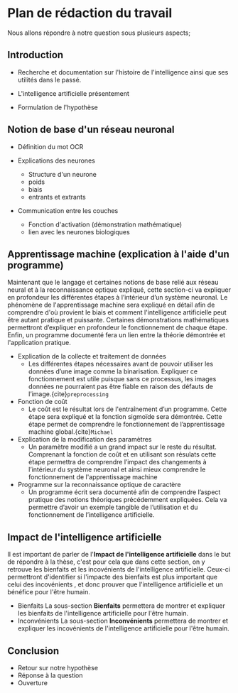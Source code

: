 # Plan de rédaction du travail

Nous allons répondre à notre question sous plusieurs aspects;

## Introduction

* Recherche et documentation sur l'histoire de l'intelligence ainsi que ses
utilités dans le passé.

* L'intelligence artificielle présentement

* Formulation de l'hypothèse

## Notion de base d'un réseau neuronal
* Définition du mot OCR

* Explications des neurones
    * Structure d'un neurone
    * poids
    * biais
    * entrants et extrants
* Communication entre les couches
    * Fonction d'activation (démonstration mathématique)
    * lien avec les neurones biologiques
    
## Apprentissage machine (explication à l'aide d'un programme)  
Maintenant que le langage et certaines notions de base relié aux réseau neural et à la reconnaissance optique expliqué,
cette section-ci va expliquer en profondeur les différentes étapes à l’intérieur d’un système neuronal. Le phénomène de l'apprentissage machine sera expliqué en détail afin de comprendre d'où provient le biais et comment l'intelligence artificielle peut être autant pratique et puissante. Certaines démonstrations
mathématiques permettront d’expliquer en profondeur le fonctionnement de chaque étape. Enfin, un programme documenté fera un lien
entre la théorie démontrée et l'application pratique.

* Explication de la collecte et traitement de données
   * Les différentes étapes nécessaires avant de pouvoir utiliser les données d’une image comme la binarisation. 
   Expliquer ce fonctionnement est utile puisque sans ce processus, les images données ne pourraient pas être fiable
   en raison des défauts de l’image.{cite}`preprocessing`
* Fonction de coût
   * Le coût est le résultat lors de l'entraînement d’un programme. Cette étape sera expliqué et la fonction sigmoïde sera démontrée. 
   Cette étape permet de comprendre le fonctionnement de l’apprentissage machine global.{cite}`Michael`
* Explication de la modification des paramètres
   * Un paramètre modifié a un grand impact sur le reste du résultat. Comprenant la fonction de coût et en utilisant
   son résulats cette étape permettra de comprendre l’impact des changements à l’intérieur du système neuronal et ainsi
   mieux comprendre le fonctionnement de l'apprentissage machine
* Programme sur la reconnaissance optique de caractère
   * Un programme écrit sera documenté afin de comprendre l’aspect pratique des notions théoriques précédemment expliquées. Cela va permettre d’avoir un exemple tangible de l’utilisation et du fonctionnement de l’intelligence artificielle.

## Impact de l'intelligence artificielle
   Il est important de parler de l'**Impact de l'intelligence artificielle** 
   dans le but de répondre à la thèse, c'est pour cela que dans cette section,
   on y retrouve les bienfaits et les incovénients de l'intelligence artificielle.
   Ceux-ci permettront d'identifier si l'impacte des bienfaits est plus important
   que celui des incovénients , et donc prouver que l'intelligence artificielle et
   un bénéfice pour l'être humain.


* Bienfaits
   La sous-section **Bienfaits** permettera de montrer et expliquer les bienfaits de
   l'intelligence artificielle pour l'être  humain.
* Inconvénients
   La sous-section **Inconvénients** permettera de montrer et expliquer les incovénients de
   l'intelligence artificielle pour l'être  humain.

## Conclusion
* Retour sur notre hypothèse 
* Réponse à la question
* Ouverture
    
